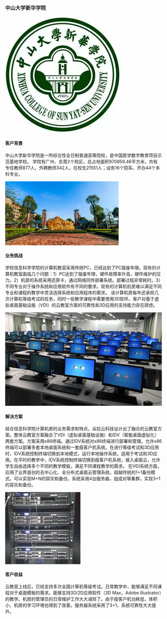 ### 中山大学新华学院

![](./images/zhongdaxinhua_logo.jpg)

#### 客户背景

中山大学新华学院是一所综合性全日制普通高等院校，是中国医学数字教育项目示范基地学校。
学院有广州、东莞2个校区，总占地面积970859.46平方米，共有专任教师877人，外聘教师342人，在校生21551人；设有16个院系、开办44个本科专业。

![](./images/zhongdaxinhua_pic2.png)

#### 业务挑战

学校信息科学学院的计算机教室采用传统PC，已经达到了PC报废年限。现有的计算机教室面临几个问题：1）PC达到了报废年限，硬件故障率升高，硬件维护的压力。2）机房的系统采用还原卡，通过网络同传部署系统。部署过程非常耗时。3）不同专业对于操作系统和应用软件有不同的要求。现有的计算机机房难以满足不同专业和课程的教学中灵活选择系统和应用程序的需求。
该计算机房每年还承担几次计算机等级考试的任务，同时一些教学课程中需要使用3D软件。客户对基于虚拟桌面基础设施（VDI）的云教室方案的可靠性和3D应用的支持能力存在顾虑。

![](./images/zhongdaxinhua_pic1.png)

#### 解决方案

结合信息科学院计算机房的业务需求和特点，朵拉云科技设计出了融合的云教室方案。整体云教室方案融合了VDI（虚拟桌面基础设施）和IDV（智能桌面虚拟化）两套方案。方案采用x86终端。通过IDV系统对x86终端进行部署和管理。允许x86终端可以部署多套本地桌面系统和一套瘦客户机系统。在进行等级考试和3D应用时，IDV系统控制终端切换到本地模式，运行本地操作系统，适用于考试和3D应用。在平时的教学中，IDV系统控制终端切换到瘦客户机系统，接入桌面云，允许学生自由选择多个不同的教学模板，满足不同课程教学的需求。
在VDI系统方面，应用了业界首创的去中心化、全分布式桌面云管理系统，超越传统的1+1备份模式。可以实现M+N的容灾和备份。系统采用4台服务器，组成对等集群，实现3+1的容灾和备份。

![](./images/zhongdaxinhua_pic3.png)

#### 客户收益

云教室上线后，已经支持多次全国计算机等级考试。日常教学中，能够满足不同课程对于桌面模板的需求。能够支持3D/2D应用软件（3D Max，Adobe illustrator）的教学。机房的管理员的日常维护工作大大减轻了。由于瘦客户机功耗低，体积小，机房的学习环境也得到了改善。服务器系统采用了3+1，系统可靠性大大提升。

